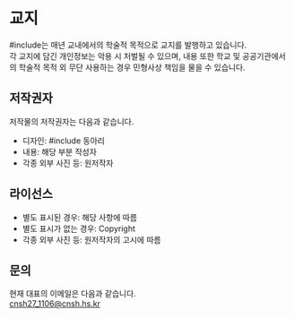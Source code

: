 # 교지

#include는 매년 교내에서의 학술적 목적으로 교지를 발행하고 있습니다.<br>
각 교지에 담긴 개인정보는 악용 시 처벌될 수 있으며, 내용 또한 학교 및 공공기관에서의 학술적 목적 외 무단 사용하는 경우 민형사상 책임을 물을 수 있습니다.<br>
## 저작권자
저작물의 저작권자는 다음과 같습니다.
* 디자인: #include 동아리
* 내용: 해당 부분 작성자
* 각종 외부 사진 등: 원저작자
## 라이선스
* 별도 표시된 경우: 해당 사항에 따름
* 별도 표시가 없는 경우: Copyright
* 각종 외부 사진 등: 원저작자의 고시에 따름
## 문의
현재 대표의 이메일은 다음과 같습니다.<br>
cnsh27_1106@cnsh.hs.kr
